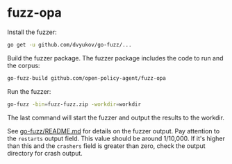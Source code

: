 # fuzz-opa

Install the fuzzer:

```bash
go get -u github.com/dvyukov/go-fuzz/...
```

Build the fuzzer package. The fuzzer package includes the code to run and the corpus:

```bash
go-fuzz-build github.com/open-policy-agent/fuzz-opa
```

Run the fuzzer:

```bash
go-fuzz -bin=fuzz-fuzz.zip -workdir=workdir
```

The last command will start the fuzzer and output the results to the workdir.

See [go-fuzz/README.md](https://github.com/dvyukov/go-fuzz) for details on the
fuzzer output. Pay attention to the `restarts` output field. This value should
be around 1/10,000. If it's higher than this and the `crashers` field is greater
than zero, check the output directory for crash output.
